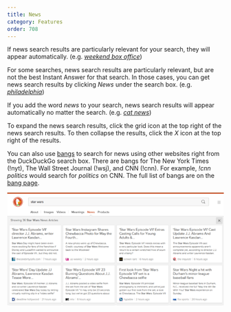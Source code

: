 ```yaml
---
title: News
category: Features
order: 708
---
```

<p>If news search results are particularly relevant for your search, they will appear automatically. (e.g. <a href="https://duckduckgo.com/?q=weekend+box+office"><em>weekend box office</em></a>)</p>

<p>For some searches, news search results are particularly relevant, but are not the best Instant Answer for that search. In those cases, you can get news search results by clicking <em>News</em> under the search box. (e.g. <a href="https://duckduckgo.com/?q=philadelphia"><em>philadelphia</em></a>)</p>

<p>If you add the word <em>news</em> to your search, news search results will appear automatically no matter the search. (e.g. <a href="https://duckduckgo.com/?q=cat+news"><em>cat news</em></a>)</p>

<p>To expand the news search results, click the grid icon at the top right of the news search results. To then collapse the results, click the <em>X</em> icon at the top right of the results.</p>

<p>You can also use <a href="https://duckduckgo.com/bang">bangs</a> to search for news using other websites right from the DuckDuckGo search box. There are bangs for The New York Times (!nyt), The Wall Street Journal (!wsj), and CNN (!cnn). For example, <em>!cnn politics</em> would search for <em>politics</em> on CNN. The full list of bangs are on the <a href="https://duckduckgo.com/bang">bang page</a>.</p>

<img src="../../images/2207b1ad995926af41d5e366278f0f5c.png">